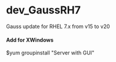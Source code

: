 # dev_GaussRH7
Gauss update for RHEL 7.x from v15 to v20

#### Add for XWindows 
$yum groupinstall "Server with GUI"<br/>
